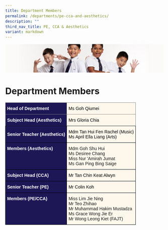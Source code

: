 ```yaml
---
title: Department Members
permalink: /departments/pe-cca-and-aesthetics/
description: ""
third_nav_title: PE, CCA & Aesthetics
variant: markdown
---
```

![](/images/Sub-banner2.jpg)

Department Members
==================

<style type="text/css">
.tg  {border-collapse:collapse;border-spacing:0;}
.tg td{border-color:black;border-style:solid;border-width:1px;font-family:Arial, sans-serif;font-size:14px;
  overflow:hidden;padding:10px 5px;word-break:normal;}
.tg th{border-color:black;border-style:solid;border-width:1px;font-family:Arial, sans-serif;font-size:14px;
  font-weight:normal;overflow:hidden;padding:10px 5px;word-break:normal;}
.tg .tg-hkt7{background-color:#1D1756;color:#FFF;font-weight:bold;text-align:left;vertical-align:middle}
.tg .tg-lwkn{background-color:#FEF8EC;border-color:inherit;color:#232323;text-align:left;vertical-align:top}
.tg .tg-k5k0{background-color:#1D1756;border-color:inherit;color:#FFF;font-weight:bold;text-align:left;vertical-align:middle}
.tg .tg-tn17{background-color:#FEF8EC;text-align:left;vertical-align:middle}
.tg .tg-4mqj{background-color:#1D1756;color:#FFF;font-weight:bold;text-align:left;vertical-align:top}
.tg .tg-fexn{background-color:#FEF8EC;text-align:left;vertical-align:top}
</style>
<table class="tg">
<thead>
  <tr>
    <th class="tg-k5k0"><span style="color:#FFF;background-color:#1D1756">Head of Department</span></th>
    <th class="tg-lwkn"><span style="color:#000;background-color:transparent">Ms Goh Qiumei</span></th>
  </tr>
</thead>
<tbody>
  <tr>
    <td class="tg-k5k0"><span style="color:#FFF;background-color:#1D1756">Subject Head (Aesthetics)</span></td>
    <td class="tg-lwkn"><span style="color:#000;background-color:transparent">Mrs Gloria Chia</span></td>
  </tr>
  <tr>
    <td class="tg-hkt7"><span style="color:#FFF;background-color:#1D1756">Senior Teacher (Aesthetics)</span></td>
    <td class="tg-tn17"><span style="color:#000;background-color:transparent">Mdm Tan Hui Fen Rachel (Music)</span><br><span style="color:#000;background-color:transparent">Ms April Ella Liang (Arts)</span></td>
  </tr>
  <tr>
    <td class="tg-4mqj"><span style="color:#FFF;background-color:#1D1756">Members (Aesthetics)</span></td>
    <td class="tg-fexn"><span style="background-color:transparent">Mdm Goh Shu Hui</span><br><span style="background-color:transparent">Ms Desiree Chang</span><br><span style="background-color:transparent">Miss Nur 'Amirah Jumat</span><br><span style="background-color:transparent">Ms Gan Ping Bing Saige</span></td>
  </tr>
  <tr>
    <td class="tg-hkt7"><span style="color:#FFF;background-color:#1D1756">Subject Head (CCA)</span><br></td>
    <td class="tg-tn17"><span style="color:#000;background-color:transparent">Mr Tan Chin Keat Alwyn</span></td>
  </tr>
  <tr>
    <td class="tg-hkt7"><span style="color:#FFF;background-color:#1D1756">Senior Teacher (PE)</span></td>
    <td class="tg-tn17"><span style="color:#000;background-color:transparent">Mr Colin Koh</span></td>
  </tr>
  <tr>
    <td class="tg-4mqj"><span style="color:#FFF;background-color:#1D1756">Members (PE/CCA)</span></td>
    <td class="tg-fexn">Miss Lim Jie Ning<br><span style="background-color:transparent">Mr Teo Zhihao</span><br><span style="background-color:transparent">Mr Muhammad Hakim Mustadza</span><br><span style="background-color:transparent">Ms Grace Wong Jie Er</span><br><span style="background-color:transparent">Mr Wong Leong Kiet (FAJT)</span></td>
  </tr>
</tbody>
</table>